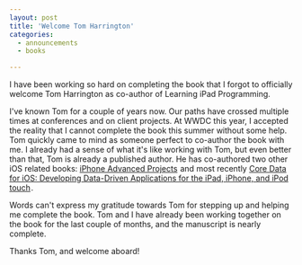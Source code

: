 ```yaml
---
layout: post
title: 'Welcome Tom Harrington'
categories:
  - announcements
  - books

---
```


I have been working so hard on completing the book that I forgot to officially welcome Tom Harrington as co-author of Learning iPad Programming. 

I've known Tom for a couple of years now. Our paths have crossed multiple times at conferences and on client projects. At WWDC this year, I accepted the reality that I cannot complete the book this summer without some help. Tom quickly came to mind as someone perfect to co-author the book with me. I already had a sense of what it's like working with Tom, but even better than that, Tom is already a published author. He has co-authored two other iOS related books: <a href="http://www.amazon.com/gp/product/1430224037/ref=as_li_ss_tl?ie=UTF8&amp;tag=whitepeaksoft-20&amp;linkCode=as2&amp;camp=217145&amp;creative=399369&amp;creativeASIN=1430224037">iPhone Advanced Projects</a><img src="http://www.assoc-amazon.com/e/ir?t=&amp;l=as2&amp;o=1&amp;a=1430224037&amp;camp=217145&amp;creative=399369" width="1" height="1" border="0" alt="" style="border:none !important;margin:0px !important" /> and most recently <a href="http://www.amazon.com/gp/product/0321670426/ref=as_li_ss_tl?ie=UTF8&amp;tag=whitepeaksoft-20&amp;linkCode=as2&amp;camp=217145&amp;creative=399369&amp;creativeASIN=0321670426">Core Data for iOS: Developing Data-Driven Applications for the iPad, iPhone, and iPod touch</a><img src="http://www.assoc-amazon.com/e/ir?t=&amp;l=as2&amp;o=1&amp;a=0321670426&amp;camp=217145&amp;creative=399369" width="1" height="1" border="0" alt="" style="border:none !important;margin:0px !important" />.

Words can't express my gratitude towards Tom for stepping up and helping me complete the book. Tom and I have already been working together on the book for the last couple of months, and the manuscript is nearly complete. 

Thanks Tom, and welcome aboard!
